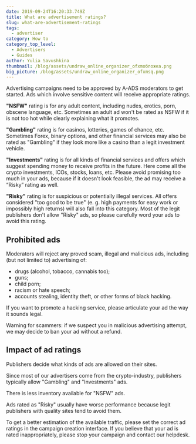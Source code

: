 ```yaml
---
date: 2019-09-24T16:20:33.749Z
title: What are advertisement ratings?
slug: what-are-advertisement-ratings
tags:
  - advertiser
category: How to
category_top_level:
  - Advertisers
  - Guides
author: Yulia Savushkina
thumbnail: /blog/assets/undraw_online_organizer_ofxmобложка.png
big_picture: /blog/assets/undraw_online_organizer_ofxmsq.png
---
```

Advertising campaigns need to be approved by A-ADS moderators to get started. Ads which involve sensitive content will receive appropriate ratings.



**"NSFW"** rating is for any adult content, including nudes, erotics, porn, obscene language, etc. Sometimes an adult ad won't be rated as NSFW if it is not too hot while clearly explaining what it promotes.



**"Gambling"** rating is for casinos, lotteries, games of chance, etc. Sometimes Forex, binary options, and other financial services may also be rated as "Gambling" if they look more like a casino than a legit investment vehicle.



**"Investments"** rating is for all kinds of financial services and offers which suggest spending money to receive profits in the future. Here come all the crypto investments, ICOs, stocks, loans, etc. Please avoid promising too much in your ads, because if it doesn't look feasible, the ad may receive a “Risky” rating as well.



**"Risky"** rating is for suspicious or potentially illegal services. All offers considered "too good to be true" (e. g. high payments for easy work or impossibly high returns) will also fall into this category. Most of the legit publishers don't allow "Risky" ads, so please carefully word your ads to avoid this rating.



## Prohibited ads



Moderators will reject any proved scam, illegal and malicious ads, including (but not limited to) advertising of:

* drugs (alcohol, tobacco, cannabis too);
* guns;
* child porn;
* racism or hate speech;
* accounts stealing, identity theft, or other forms of black hacking.

If you want to promote a hacking service, please articulate your ad the way it sounds legal.



Warning for scammers: if we suspect you in malicious advertising attempt, we may decide to ban your ad without a refund.



## Impact of ad ratings



Publishers decide what kinds of ads are allowed on their sites.



Since most of our advertisers come from the crypto-industry, publishers typically allow "Gambling" and "Investments" ads.



There is less inventory available for "NSFW" ads.



Ads rated as "Risky" usually have worse performance because legit publishers with quality sites tend to avoid them.



To get a better estimation of the available traffic, please set the correct ad ratings in the campaign creation interface. If you believe that your ad is rated inappropriately, please stop your campaign and contact our helpdesk.
